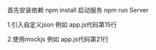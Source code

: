 
首先安装依赖
npm install
启动服务
npm run Server


1.引入自定义json
  例如 app.js代码第15行


2.使用mockjs
  例如 app.js代码第21行

